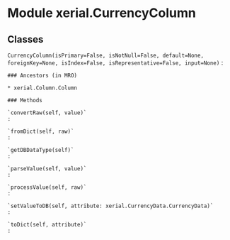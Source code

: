 Module xerial.CurrencyColumn
============================

Classes
-------

`CurrencyColumn(isPrimary=False, isNotNull=False, default=None, foreignKey=None, isIndex=False, isRepresentative=False, input=None)`
:   

    ### Ancestors (in MRO)

    * xerial.Column.Column

    ### Methods

    `convertRaw(self, value)`
    :

    `fromDict(self, raw)`
    :

    `getDBDataType(self)`
    :

    `parseValue(self, value)`
    :

    `processValue(self, raw)`
    :

    `setValueToDB(self, attribute: xerial.CurrencyData.CurrencyData)`
    :

    `toDict(self, attribute)`
    :